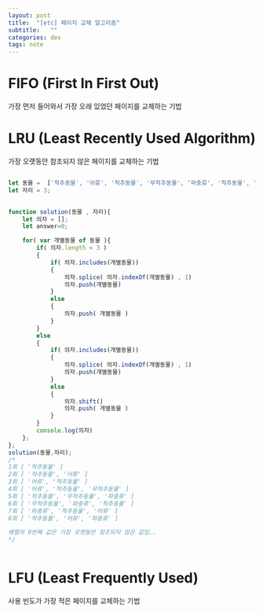 ```yaml
---
layout: post
title:  "[etc] 페이지 교체 알고리즘"
subtitle:   ""
categories: dev
tags: note
--- 
```


# FIFO (First In First Out)
가장 먼저 들어와서 가장 오래 있었던 페이지를 교체하는 기법

# LRU (Least Recently Used Algorithm)

가장 오랫동안 참조되지 않은 페이지를 교체하는 기법

```javascript

let 동물 =  ['척추동물', '어류', '척추동물', '무척추동물', '파충류', '척추동물', '어류', '파충류'];
let 자리 = 3;

 
function solution(동물 , 자리){
    let 의자 = [];
    let answer=0;

    for( var 개별동물 of 동물 ){
        if( 의자.length < 3 )
        {
            if( 의자.includes(개별동물))
            {
                의자.splice( 의자.indexOf(개별동물) , 1)
                의자.push(개별동물)
            }
            else
            {
                의자.push( 개별동물 )
            }
        }
        else
        {
            if( 의자.includes(개별동물))
            {
                의자.splice( 의자.indexOf(개별동물) , 1)
                의자.push(개별동물)
            }
            else
            {
                의자.shift()
                의자.push( 개별동물 )
            }
        }
        console.log(의자)
    };
};
solution(동물,자리);
/*
1회 [ '척추동물' ]
2회 [ '척추동물', '어류' ]
3회 [ '어류', '척추동물' ]
4회 [ '어류', '척추동물', '무척추동물' ]
5회 [ '척추동물', '무척추동물', '파충류' ]
6회 [ '무척추동물', '파충류', '척추동물' ]
7회 [ '파충류', '척추동물', '어류' ]
8회 [ '척추동물', '어류', '파충류' ]

배열의 0번째 값은 가장 오랫동안 참조되지 않은 값임..
*/



```
# LFU (Least Frequently Used)

사용 빈도가 가장 적은 페이지를 교체하는 기법
